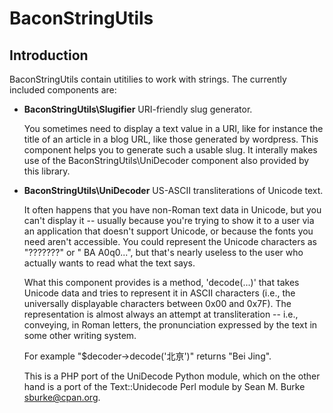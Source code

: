 BaconStringUtils
================

Introduction
------------
BaconStringUtils contain utitilies to work with strings. The currently included
components are:

*   **BaconStringUtils\Slugifier**
    URI-friendly slug generator.

    You sometimes need to display a text value in a URI, like for instance the
    title of an article in a blog URL, like those generated by wordpress. This
    component helps you to generate such a usable slug. It interally makes use
    of the BaconStringUtils\UniDecoder component also provided by this library.

*   **BaconStringUtils\UniDecoder**
    US-ASCII transliterations of Unicode text.

    It often happens that you have non-Roman text data in Unicode, but you can't
    display it -- usually because you're trying to show it to a user via an
    application that doesn't support Unicode, or because the fonts you need
    aren't accessible. You could represent the Unicode characters as "???????"
    or " BA A0q0...", but that's nearly useless to the user who actually wants
    to read what the text says.

    What this component provides is a method, 'decode(...)' that takes Unicode
    data and tries to represent it in ASCII characters (i.e., the universally
    displayable characters between 0x00 and 0x7F). The representation is almost
    always an attempt at transliteration -- i.e., conveying, in Roman letters,
    the pronunciation expressed by the text in some other writing system.

    For example "$decoder->decode('北亰')" returns "Bei Jing".

    This is a PHP port of the UniDecode Python module, which on the other hand
    is a port of the Text::Unidecode Perl module by Sean M. Burke
    <sburke@cpan.org>.

